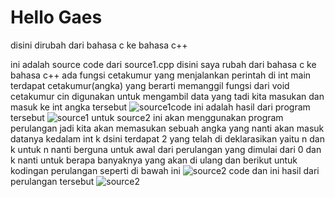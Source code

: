 # Hello Gaes

disini dirubah dari bahasa c ke bahasa c++
 
ini adalah source code dari source1.cpp disini saya rubah dari bahasa c ke bahasa c++
 ada fungsi cetakumur yang menjalankan perintah di int main terdapat cetakumur(angka) yang berarti memanggil fungsi dari void cetakumur
 cin digunakan untuk mengambil data yang tadi kita masukan dan masuk ke int angka tersebut
![source1code](https://user-images.githubusercontent.com/93571658/139845161-cc749ffb-e112-472a-a4bc-8e26c39f598e.png)
 ini adalah hasil dari program tersebut
![source1](https://user-images.githubusercontent.com/93571658/139845147-32fb8e53-45a7-4bc2-95e1-c95734f23c16.png)
 untuk source2 ini akan menggunakan program perulangan jadi kita akan memasukan sebuah angka yang nanti akan masuk datanya kedalam int k dsini terdapat 2 yang telah di deklarasikan yaitu n dan k untuk n nanti berguna untuk awal dari perulangan yang dimulai dari 0 dan k nanti untuk berapa banyaknya yang akan di ulang dan berikut untuk kodingan perulangan seperti di bawah ini 
![source2 code](https://user-images.githubusercontent.com/93571658/139847602-390a0a60-d635-43ea-a3db-7ed74faa0d3c.png)
dan ini hasil dari perulangan tersebut
![source2](https://user-images.githubusercontent.com/93571658/139847613-12648ecf-4cb8-4329-8841-9d4c0ecb6196.png)

 
